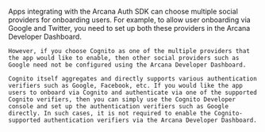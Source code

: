   Apps integrating with the Arcana Auth SDK can choose multiple social providers for onboarding users. For example, to allow user onboarding via Google and Twitter, you need to set up both these providers in the Arcana Developer Dashboard.  
  
    However, if you choose Cognito as one of the multiple providers that the app would like to enable, then other social providers such as Google need not be configured using the Arcana Developer Dashboard.
  
    Cognito itself aggregates and directly supports various authentication verifiers such as Google, Facebook, etc. If you would like the app users to onboard via Cognito and authenticate via one of the supported Cognito verifiers, then you can simply use the Cognito Developer console and set up the authentication verifiers such as Google directly. In such cases, it is not required to enable the Cognito-supported authentication verifiers via the Arcana Developer Dashboard. 